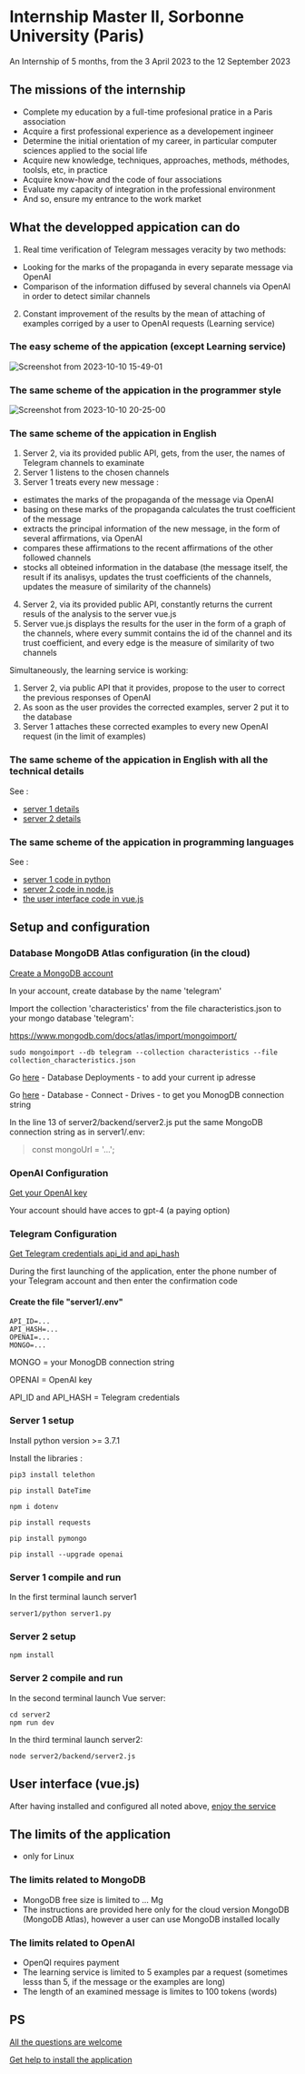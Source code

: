 # Internship Master II, Sorbonne University (Paris)
An Internship of 5 months, from the 3 April 2023 to the 12 September 2023

## The missions of the internship
- Complete my education by a full-time profesional pratice in a Paris association
- Acquire a first professional experience as a developement ingineer
- Determine the initial orientation of my career, in particular computer sciences applied to the social life
- Acquire new knowledge, techniques, approaches, methods, méthodes, toolsls, etc, in practice
- Acquire know-how and the code of four associations
- Evaluate my capacity of integration in the professional environment
- And so, ensure my entrance to the work market

## What the developped appication can do
1) Real time verification of Telegram messages veracity by two methods:
- Looking for the marks of the propaganda in every separate message via OpenAI
- Comparison of the information diffused by several channels via OpenAI in order to detect similar channels
2) Constant improvement of the results by the mean of attaching of examples corriged by a user to OpenAI requests (Learning service)

### The easy scheme of the appication (except Learning service)
![Screenshot from 2023-10-10 15-49-01](https://github.com/akostrik/stage_telegram/assets/22834202/89b2eab1-2291-44ea-a008-7a32fd9e0678)

### The same scheme of the appication in the programmer style
![Screenshot from 2023-10-10 20-25-00](https://github.com/akostrik/stage_telegram/assets/22834202/0b907795-1cb9-48a7-a7da-d02393bcc41f)

### The same scheme of the appication in English
1) Server 2, via its provided public API, gets, from the user, the names of Telegram channels to examinate 
2) Server 1 listens to the chosen channels
3) Server 1 treats every new message :
- estimates the marks of the propaganda of the message via OpenAI
- basing on these marks of the propaganda calculates the trust coefficient of the message 
- extracts the principal information of the new message, in the form of several affirmations, via OpenAI
- compares these affirmations to the recent affirmations of the other followed channels
- stocks all obteined information in the database (the message itself, the result if its analisys, updates the trust coefficients of the channels, updates the measure of similarity of the channels)
4) Server 2, via its provided public API, constantly returns the current resuls of the analysis to the server vue.js
5) Server vue.js displays the results for the user in the form of a graph of the channels, where every summit contains the id of the channel and its trust coefficient, and every edge is the measure of similarity of two channels

Simultaneously, the learning service is working:
1) Server 2, via public API that it provides, propose to the user to correct the previous responses of OpenAI
2) As soon as the user provides the corrected examples, server 2 put it to the database
3) Server 1 attaches these corrected examples to every new OpenAI request (in the limit of examples)   

### The same scheme of the appication in English with all the technical details
See :
- [server 1 details](https://github.com/akostrik/stage_telegram/tree/main/server1)
- [server 2 details](https://github.com/akostrik/stage_telegram/tree/main/server1)

### The same scheme of the appication in programming languages
See :
- [server 1 code in python](https://github.com/akostrik/stage_telegram/tree/main/server1)
- [server 2 code in node.js](https://github.com/akostrik/stage_telegram/tree/main/server2/backend/server.js)
- [the user interface code in vue.js](https://github.com/akostrik/stage_telegram/tree/main/server2/src)

## Setup and configuration
### Database MongoDB Atlas configuration (in the cloud)
[Create a MongoDB account](https://cloud.mongodb.com/) 

In your account, create database by the name 'telegram'

Import the collection 'characteristics' from the file characteristics.json to your mongo database 'telegram':

https://www.mongodb.com/docs/atlas/import/mongoimport/

```
sudo mongoimport --db telegram --collection characteristics --file collection_characteristics.json
```

Go [here](https://cloud.mongodb.com) - Database Deployments - to add your current ip adresse

Go [here](https://cloud.mongodb.com/) - Database - Connect - Drives - to get you MonogDB connection string 

In the line 13 of server2/backend/server2.js put the same MongoDB connection string as in server1/.env:
> const mongoUrl = '...';

### OpenAI Configuration 

[Get your OpenAI key](https://platform.openai.com/account/api-keys)

Your account should have acces to gpt-4 (a paying option)

### Telegram Configuration  

[Get Telegram credentials api_id and api_hash ](https://my.telegram.org/auth)

During the first launching of the application, enter the phone number of your Telegram account and then enter the confirmation code

#### Create the file "server1/.env" 
```
API_ID=...
API_HASH=...
OPENAI=...
MONGO=...
```
MONGO = your MonogDB connection string

OPENAI = OpenAI key

API_ID and API_HASH = Telegram credentials

### Server 1 setup
Install python version >= 3.7.1

Install the libraries :
```
pip3 install telethon
```
```
pip install DateTime
```
```
npm i dotenv
```
```
pip install requests
```
```
pip install pymongo
```
```
pip install --upgrade openai
```

### Server 1 compile and run
In the first terminal launch server1
```
server1/python server1.py
```

### Server 2 setup
```
npm install
```
### Server 2 compile and run
In the second terminal launch Vue server:
```
cd server2
npm run dev
```
In the third terminal launch server2:
```
node server2/backend/server2.js
```
## User interface (vue.js)
After having installed and configured all noted above, [enjoy the service](http://localhost:5173/) 
## The limits of the application
- only for Linux
### The limits related to MongoDB
- MongoDB free size is limited to ... Mg
- The instructions are provided here only for the cloud version MongoDB (MongoDB Atlas), however a user can use MongoDB installed locally
### The limits related to OpenAI
- OpenQI requires payment
- The learning service is limited to 5 examples par a request (sometimes lesss than 5, if the message or the examples are long)
- The length of an examined message is limites to 100 tokens (words)

## PS
[All the questions are welcome](mailto:stage.mongodb@gmail.com)

[Get help to install the application](mailto:stage.mongodb@gmail.com)  
